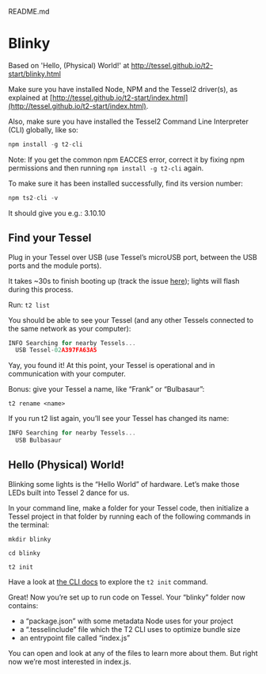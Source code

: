 README.md

# Blinky

Based on 'Hello, (Physical) World!' at http://tessel.github.io/t2-start/blinky.html

Make sure you have installed Node, NPM and the Tessel2 driver(s), as explained at [http://tessel.github.io/t2-start/index.html](http://tessel.github.io/t2-start/index.html).

Also, make sure you have installed the Tessel2 Command Line Interpreter (CLI) globally, like so:

```javascript
npm install -g t2-cli
```

Note: If you get the common npm EACCES error, correct it by fixing npm permissions and then running ```npm install -g t2-cli``` again.

To make sure it has been installed successfully, find its version number:

```javascript
npm ts2-cli -v
```

It should give you e.g.: 3.10.10

## Find your Tessel

Plug in your Tessel over USB (use Tessel’s microUSB port, between the USB ports and the module ports).

It takes ~30s to finish booting up (track the issue [here](https://github.com/tessel/t2-firmware/issues/117)); lights will flash during this process.

Run: ```t2 list```

You should be able to see your Tessel (and any other Tessels connected to the same network as your computer):

```javascript
INFO Searching for nearby Tessels...
  USB Tessel-02A397FA63A5
```

Yay, you found it! At this point, your Tessel is operational and in communication with your computer.

Bonus: give your Tessel a name, like “Frank” or “Bulbasaur”:

```t2 rename <name>```

If you run t2 list again, you’ll see your Tessel has changed its name:

```javascript
INFO Searching for nearby Tessels...
  USB Bulbasaur
```

## Hello (Physical) World!

Blinking some lights is the “Hello World” of hardware. Let’s make those LEDs built into Tessel 2 dance for us.

In your command line, make a folder for your Tessel code, then initialize a Tessel project in that folder by running each of the following commands in the terminal:

```mkdir blinky```

```cd blinky```

```t2 init```

Have a look at [the CLI docs](https://tessel.gitbooks.io/t2-docs/content/API/CLI.html#starting-projects) to explore the ```t2 init``` command.

Great! Now you’re set up to run code on Tessel. Your “blinky” folder now contains:

- a “package.json” with some metadata Node uses for your project
- a “.tesselinclude” file which the T2 CLI uses to optimize bundle size
- an entrypoint file called “index.js”

You can open and look at any of the files to learn more about them. But right now we’re most interested in index.js.